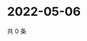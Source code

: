 # 2022-05-06

共 0 条

<!-- BEGIN WEIBO -->
<!-- 最后更新时间 Fri May 06 2022 07:17:01 GMT+0800 (China Standard Time) -->

<!-- END WEIBO -->
